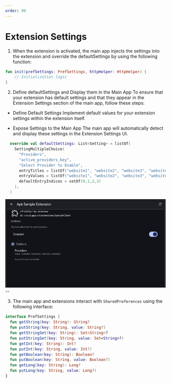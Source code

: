 ```yaml
---
order: 99
---
```


# Extension Settings

1. When the extension is activated, the main app injects the settings into the extension and override the defaultSettings by using the following function:

```kt
fun init(prefSettings: PrefSettings, httpHelper: HttpHelper) {
    // Initialization logic
}
```

2. Define defaultSettings and Display them in the Main App
To ensure that your extension has default settings and that they appear in the Extension Settings section of the main app, follow these steps:

- Define Default Settings
Implement default values for your extension settings within the extension itself.

- Expose Settings to the Main App
The main app will automatically detect and display these settings in the Extension Settings UI.

```kt
  override val defaultSettings: List<Setting> = listOf(
    SettingMultipleChoice(
      "Providers",
      "active_providers_key",
      "Select Provider to Enable",
      entryTitles = listOf("website1", "website2", "website3", "website4"),
      entryValues = listOf("website1", "website2", "website3", "website4"),
      defaultEntryIndices = setOf(0,1,2,3)
    ),
  )

```
![Exntesion Settings in the main App](/statics/extension-setting.png)--

3. The main app and extensions interact with `SharedPreferences` using the following interface:  
```kt
interface PrefSettings {
  fun getString(key: String): String?
  fun putString(key: String, value: String?)
  fun getStringSet(key: String): Set<String>?
  fun putStringSet(key: String, value: Set<String>?)
  fun getInt(key: String): Int?
  fun putInt(key: String, value: Int?)
  fun getBoolean(key: String): Boolean?
  fun putBoolean(key: String, value: Boolean?)
  fun getLong(key: String): Long?
  fun putLong(key: String, value: Long?)
}

```


